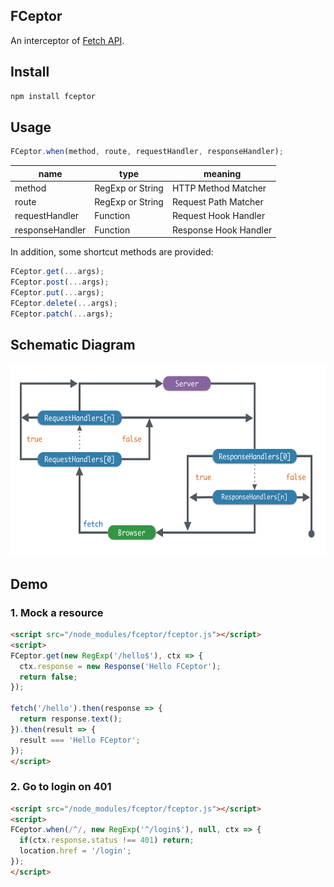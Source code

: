 ## FCeptor

An interceptor of [Fetch API](https://fetch.spec.whatwg.org/).

## Install

```bash
npm install fceptor
```

## Usage

```javascript
FCeptor.when(method, route, requestHandler, responseHandler);
```

| name            | type             | meaning               |
| --------------- | ---------------- | --------------------- |
| method          | RegExp or String | HTTP Method Matcher   |
| route           | RegExp or String | Request Path Matcher  |
| requestHandler  | Function         | Request Hook Handler  |
| responseHandler | Function         | Response Hook Handler |

In addition, some shortcut methods are provided:

```javascript
FCeptor.get(...args);
FCeptor.post(...args);
FCeptor.put(...args);
FCeptor.delete(...args);
FCeptor.patch(...args);
```

## Schematic Diagram

<img src="FCeptor.png" width="613" height="308" />

## Demo

### 1. Mock a resource

```html
<script src="/node_modules/fceptor/fceptor.js"></script>
<script>
FCeptor.get(new RegExp('/hello$'), ctx => {
  ctx.response = new Response('Hello FCeptor');
  return false;
});

fetch('/hello').then(response => {
  return response.text();
}).then(result => {
  result === 'Hello FCeptor';
});
</script>
```

### 2. Go to login on 401

```html
<script src="/node_modules/fceptor/fceptor.js"></script>
<script>
FCeptor.when(/^/, new RegExp('^/login$'), null, ctx => { 
  if(ctx.response.status !== 401) return;
  location.href = '/login';
});
</script>
```
